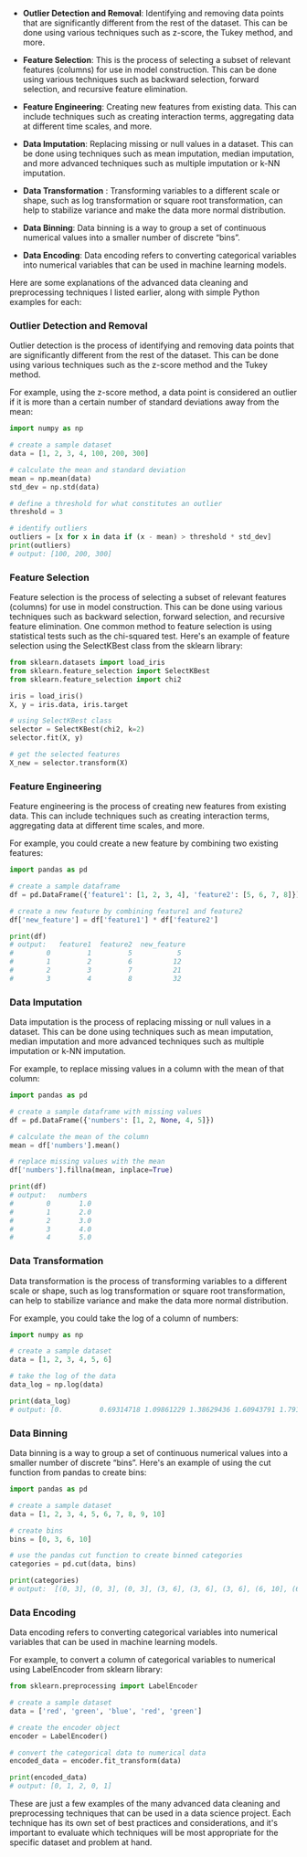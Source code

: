 - **Outlier Detection and Removal**: Identifying and removing data points that are significantly different from the rest of the dataset. This can be done using various techniques such as z-score, the Tukey method, and more.

- **Feature Selection**: This is the process of selecting a subset of relevant features (columns) for use in model construction. This can be done using various techniques such as backward selection, forward selection, and recursive feature elimination.

- **Feature Engineering**: Creating new features from existing data. This can include techniques such as creating interaction terms, aggregating data at different time scales, and more.

- **Data Imputation**: Replacing missing or null values in a dataset. This can be done using techniques such as mean imputation, median imputation, and more advanced techniques such as multiple imputation or k-NN imputation.

- **Data Transformation** : Transforming variables to a different scale or shape, such as log transformation or square root transformation, can help to stabilize variance and make the data more normal distribution.

- **Data Binning**: Data binning is a way to group a set of continuous numerical values into a smaller number of discrete “bins”.

- **Data Encoding**: Data encoding refers to converting categorical variables into numerical variables that can be used in machine learning models.


Here are some explanations of the advanced data cleaning and preprocessing techniques I listed earlier, along with simple Python examples for each:



### Outlier Detection and Removal
Outlier detection is the process of identifying and removing data points that are significantly different from the rest of the dataset. This can be done using various techniques such as the z-score method and the Tukey method.

For example, using the z-score method, a data point is considered an outlier if it is more than a certain number of standard deviations away from the mean:

```Python
import numpy as np

# create a sample dataset
data = [1, 2, 3, 4, 100, 200, 300]

# calculate the mean and standard deviation
mean = np.mean(data)
std_dev = np.std(data)

# define a threshold for what constitutes an outlier
threshold = 3

# identify outliers
outliers = [x for x in data if (x - mean) > threshold * std_dev]
print(outliers)
# output: [100, 200, 300]
```


### Feature Selection
Feature selection is the process of selecting a subset of relevant features (columns) for use in model construction. This can be done using various techniques such as backward selection, forward selection, and recursive feature elimination. One common method to feature selection is using statistical tests such as the chi-squared test. Here's an example of feature selection using the SelectKBest class from the sklearn library:

```Python
from sklearn.datasets import load_iris
from sklearn.feature_selection import SelectKBest
from sklearn.feature_selection import chi2

iris = load_iris()
X, y = iris.data, iris.target

# using SelectKBest class 
selector = SelectKBest(chi2, k=2)
selector.fit(X, y)

# get the selected features
X_new = selector.transform(X)
```

### Feature Engineering
Feature engineering is the process of creating new features from existing data. This can include techniques such as creating interaction terms, aggregating data at different time scales, and more.

For example, you could create a new feature by combining two existing features:

```Python
import pandas as pd

# create a sample dataframe
df = pd.DataFrame({'feature1': [1, 2, 3, 4], 'feature2': [5, 6, 7, 8]})

# create a new feature by combining feature1 and feature2
df['new_feature'] = df['feature1'] * df['feature2']

print(df)
# output:   feature1  feature2  new_feature
#        0         1         5           5
#        1         2         6          12
#        2         3         7          21
#        3         4         8          32
```


### Data Imputation
Data imputation is the process of replacing missing or null values in a dataset. This can be done using techniques such as mean imputation, median imputation and more advanced techniques such as multiple imputation or k-NN imputation.

For example, to replace missing values in a column with the mean of that column:

```Python
import pandas as pd

# create a sample dataframe with missing values
df = pd.DataFrame({'numbers': [1, 2, None, 4, 5]})

# calculate the mean of the column
mean = df['numbers'].mean()

# replace missing values with the mean
df['numbers'].fillna(mean, inplace=True)

print(df)
# output:   numbers
#        0       1.0
#        1       2.0
#        2       3.0
#        3       4.0
#        4       5.0
```

### Data Transformation
Data transformation is the process of transforming variables to a different scale or shape, such as log transformation or square root transformation, can help to stabilize variance and make the data more normal distribution.

For example, you could take the log of a column of numbers:
```Python
import numpy as np

# create a sample dataset
data = [1, 2, 3, 4, 5, 6]

# take the log of the data
data_log = np.log(data)

print(data_log)
# output: [0.         0.69314718 1.09861229 1.38629436 1.60943791 1.79175947]
```


### Data Binning
Data binning is a way to group a set of continuous numerical values into a smaller number of discrete “bins”. Here's an example of using the cut function from pandas to create bins:

```Python
import pandas as pd

# create a sample dataset
data = [1, 2, 3, 4, 5, 6, 7, 8, 9, 10]

# create bins
bins = [0, 3, 6, 10]

# use the pandas cut function to create binned categories
categories = pd.cut(data, bins)

print(categories)
# output:  [(0, 3], (0, 3], (0, 3], (3, 6], (3, 6], (3, 6], (6, 10], (6, 10], (6, 10], (6, 10]]
```



### Data Encoding
Data encoding refers to converting categorical variables into numerical variables that can be used in machine learning models.

For example, to convert a column of categorical variables to numerical using LabelEncoder from sklearn library:

```Python
from sklearn.preprocessing import LabelEncoder

# create a sample dataset
data = ['red', 'green', 'blue', 'red', 'green']

# create the encoder object
encoder = LabelEncoder()

# convert the categorical data to numerical data
encoded_data = encoder.fit_transform(data)

print(encoded_data)
# output: [0, 1, 2, 0, 1]
```


These are just a few examples of the many advanced data cleaning and preprocessing techniques that can be used in a data science project. Each technique has its own set of best practices and considerations, and it's important to evaluate which techniques will be most appropriate for the specific dataset and problem at hand.